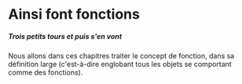 # Ainsi font fonctions

##### Trois petits tours et puis s'en vont

Nous allons dans ces chapitres traiter le concept de fonction,
dans sa définition large (c'est-à-dire englobant tous les objets se comportant comme des fonctions).
